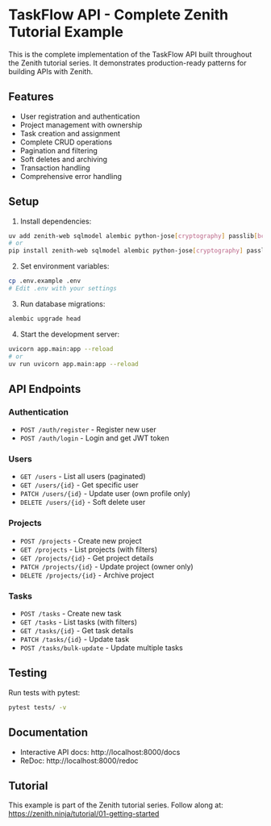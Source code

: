 # TaskFlow API - Complete Zenith Tutorial Example

This is the complete implementation of the TaskFlow API built throughout the Zenith tutorial series. It demonstrates production-ready patterns for building APIs with Zenith.

## Features

- User registration and authentication
- Project management with ownership
- Task creation and assignment
- Complete CRUD operations
- Pagination and filtering
- Soft deletes and archiving
- Transaction handling
- Comprehensive error handling

## Setup

1. Install dependencies:
```bash
uv add zenith-web sqlmodel alembic python-jose[cryptography] passlib[bcrypt]
# or
pip install zenith-web sqlmodel alembic python-jose[cryptography] passlib[bcrypt]
```

2. Set environment variables:
```bash
cp .env.example .env
# Edit .env with your settings
```

3. Run database migrations:
```bash
alembic upgrade head
```

4. Start the development server:
```bash
uvicorn app.main:app --reload
# or
uv run uvicorn app.main:app --reload
```

## API Endpoints

### Authentication
- `POST /auth/register` - Register new user
- `POST /auth/login` - Login and get JWT token

### Users
- `GET /users` - List all users (paginated)
- `GET /users/{id}` - Get specific user
- `PATCH /users/{id}` - Update user (own profile only)
- `DELETE /users/{id}` - Soft delete user

### Projects
- `POST /projects` - Create new project
- `GET /projects` - List projects (with filters)
- `GET /projects/{id}` - Get project details
- `PATCH /projects/{id}` - Update project (owner only)
- `DELETE /projects/{id}` - Archive project

### Tasks
- `POST /tasks` - Create new task
- `GET /tasks` - List tasks (with filters)
- `GET /tasks/{id}` - Get task details
- `PATCH /tasks/{id}` - Update task
- `POST /tasks/bulk-update` - Update multiple tasks

## Testing

Run tests with pytest:
```bash
pytest tests/ -v
```

## Documentation

- Interactive API docs: http://localhost:8000/docs
- ReDoc: http://localhost:8000/redoc

## Tutorial

This example is part of the Zenith tutorial series. Follow along at:
https://zenith.ninja/tutorial/01-getting-started